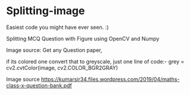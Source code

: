 # Splitting-image

Easiest code you might have ever seen. :)


Splitting MCQ Question with Figure using OpenCV and Numpy



Image source: Get any Question paper, 

if its colored one convert that to greyscale, just one line of code:-   grey = cv2.cvtColor(image, cv2.COLOR_BGR2GRAY) 

Image source https://kumarsir34.files.wordpress.com/2019/04/maths-class-x-question-bank.pdf
